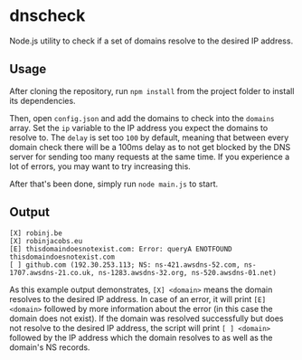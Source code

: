 # dnscheck

Node.js utility to check if a set of domains resolve to the desired IP address.

## Usage

After cloning the repository, run `npm install` from the project folder to install its dependencies.

Then, open `config.json` and add the domains to check into the `domains` array. Set the `ip` variable to the IP address you expect the domains to resolve to. The `delay` is set too `100` by default, meaning that between every domain check there will be a 100ms delay as to not get blocked by the DNS server for sending too many requests at the same time. If you experience a lot of errors, you may want to try increasing this.

After that's been done, simply run `node main.js` to start.

## Output

```
[X] robinj.be
[X] robinjacobs.eu
[E] thisdomaindoesnotexist.com: Error: queryA ENOTFOUND thisdomaindoesnotexist.com
[ ] github.com (192.30.253.113; NS: ns-421.awsdns-52.com, ns-1707.awsdns-21.co.uk, ns-1283.awsdns-32.org, ns-520.awsdns-01.net)
```

As this example output demonstrates, `[X] <domain>` means the domain resolves to the desired IP address. In case of an error, it will print `[E] <domain>` followed by more information about the error (in this case the domain does not exist). If the domain was resolved successfully but does not resolve to the desired IP address, the script will print `[ ] <domain>` followed by the IP address which the domain resolves to as well as the domain's NS records.

